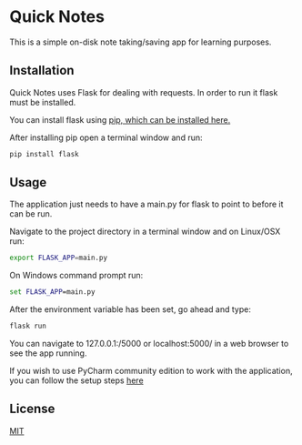 # Quick Notes

This is a simple on-disk note taking/saving app for learning purposes.

## Installation

Quick Notes uses Flask for dealing with requests. In order to run it flask must be installed.

You can install flask using [pip, which can be installed here.](https://pip.pypa.io/en/stable/installing/)

After installing pip open a terminal window and run:

```bash
pip install flask
```

## Usage
The application just needs to have a main.py for flask to point to before it can be run.

Navigate to the project directory in a terminal window and on Linux/OSX run:

```bash
export FLASK_APP=main.py
```
On Windows command prompt run:

```cmd
set FLASK_APP=main.py
```

After the environment variable has been set, go ahead and type:

```bash
flask run
```
You can navigate to 127.0.0.1:/5000 or localhost:5000/ in a web browser to see the app running.

If you wish to use PyCharm community edition to work with the application, you can follow the setup steps [here](https://blog.miguelgrinberg.com/post/setting-up-a-flask-application-in-pycharm)

## License
[MIT](https://choosealicense.com/licenses/mit/)